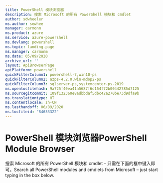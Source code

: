 ```yaml
---
title: PowerShell 模块浏览器
description: 搜索 Microsoft 的所有 PowerShell 模块和 cmdlet
author: sdwheeler
ms.author: sewhee
manager: carmonm
ms.product: azure
ms.service: azure-powershell
ms.devlang: powershell
ms.topic: landing-page
ms.manager: carmonm
ms.date: 05/09/2020
archive_url: ''
layout: ApiBrowserPage
apiPlatform: powershell
quickFilterColumn1: powershell-7,win10-ps
quickFilterColumn2: azps-4.2.0,win-mdop2-ps
quickFilterColumn3: sqlserver-ps,systemcenter-ps-2019
ms.openlocfilehash: 9a725f40ea41a5687f6d154f72b00442785d7125
ms.sourcegitcommit: 109f132360e8adbbdaf5dbc42a270be73d9dfa9b
ms.translationtype: HT
ms.contentlocale: zh-CN
ms.lasthandoff: 06/09/2020
ms.locfileid: "84633322"
---
```

# <a name="powershell-module-browser"></a><span data-ttu-id="94735-103">PowerShell 模块浏览器</span><span class="sxs-lookup"><span data-stu-id="94735-103">PowerShell Module Browser</span></span>

<span data-ttu-id="94735-104">搜索 Microsoft 的所有 PowerShell 模块和 cmdlet - 只需在下面的框中键入即可。</span><span class="sxs-lookup"><span data-stu-id="94735-104">Search all PowerShell modules and cmdlets from Microsoft – just start typing in the box below.</span></span>
